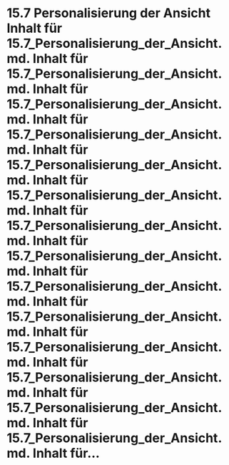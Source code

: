 # 15.7 Personalisierung der Ansicht Inhalt für 15.7_Personalisierung_der_Ansicht.md. Inhalt für 15.7_Personalisierung_der_Ansicht.md. Inhalt für 15.7_Personalisierung_der_Ansicht.md. Inhalt für 15.7_Personalisierung_der_Ansicht.md. Inhalt für 15.7_Personalisierung_der_Ansicht.md. Inhalt für 15.7_Personalisierung_der_Ansicht.md. Inhalt für 15.7_Personalisierung_der_Ansicht.md. Inhalt für 15.7_Personalisierung_der_Ansicht.md. Inhalt für 15.7_Personalisierung_der_Ansicht.md. Inhalt für 15.7_Personalisierung_der_Ansicht.md. Inhalt für 15.7_Personalisierung_der_Ansicht.md. Inhalt für 15.7_Personalisierung_der_Ansicht.md. Inhalt für 15.7_Personalisierung_der_Ansicht.md. Inhalt für 15.7_Personalisierung_der_Ansicht.md. Inhalt für...